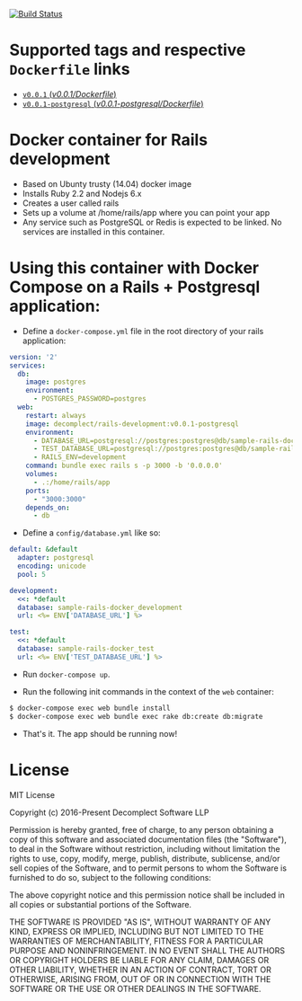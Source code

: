 [![Build Status](https://travis-ci.org/decomplect-io/docker-rails-development.svg?branch=master)](https://travis-ci.org/decomplect-io/docker-rails-development)
# Supported tags and respective `Dockerfile` links

-	[`v0.0.1` (*v0.0.1/Dockerfile*)](https://github.com/decomplect-io/docker-rails-development/blob/v0.0.1/Dockerfile)
-	[`v0.0.1-postgresql` (*v0.0.1-postgresql/Dockerfile*)](https://github.com/decomplect-io/docker-rails-development/blob/v0.0.1-postgresql/Dockerfile)

# Docker container for Rails development

- Based on Ubunty trusty (14.04) docker image
- Installs Ruby 2.2 and Nodejs 6.x
- Creates a user called rails
- Sets up a volume at /home/rails/app where you can point your app
- Any service such as PostgreSQL or Redis is expected to be linked. No services are installed in this container.

# Using this container with Docker Compose on a Rails + Postgresql application:

- Define a `docker-compose.yml` file in the root directory of your rails application:

```yml
version: '2'
services:
  db:
    image: postgres
    environment:
      - POSTGRES_PASSWORD=postgres
  web:
    restart: always
    image: decomplect/rails-development:v0.0.1-postgresql
    environment:
      - DATABASE_URL=postgresql://postgres:postgres@db/sample-rails-docker_development
      - TEST_DATABASE_URL=postgresql://postgres:postgres@db/sample-rails-docker_test
      - RAILS_ENV=development
    command: bundle exec rails s -p 3000 -b '0.0.0.0'
    volumes:
      - .:/home/rails/app
    ports:
      - "3000:3000"
    depends_on:
      - db
```

- Define a `config/database.yml` like so:

```yml
default: &default
  adapter: postgresql
  encoding: unicode
  pool: 5

development:
  <<: *default
  database: sample-rails-docker_development
  url: <%= ENV['DATABASE_URL'] %>

test:
  <<: *default
  database: sample-rails-docker_test
  url: <%= ENV['TEST_DATABASE_URL'] %>
```

-  Run `docker-compose up`.

- Run the following init commands in the context of the `web` container:

```bash
$ docker-compose exec web bundle install
$ docker-compose exec web bundle exec rake db:create db:migrate
```

- That's it. The app should be running now!

# License

MIT License

Copyright (c) 2016-Present Decomplect Software LLP

Permission is hereby granted, free of charge, to any person obtaining a copy
of this software and associated documentation files (the "Software"), to deal
in the Software without restriction, including without limitation the rights
to use, copy, modify, merge, publish, distribute, sublicense, and/or sell
copies of the Software, and to permit persons to whom the Software is
furnished to do so, subject to the following conditions:

The above copyright notice and this permission notice shall be included in all
copies or substantial portions of the Software.

THE SOFTWARE IS PROVIDED "AS IS", WITHOUT WARRANTY OF ANY KIND, EXPRESS OR
IMPLIED, INCLUDING BUT NOT LIMITED TO THE WARRANTIES OF MERCHANTABILITY,
FITNESS FOR A PARTICULAR PURPOSE AND NONINFRINGEMENT. IN NO EVENT SHALL THE
AUTHORS OR COPYRIGHT HOLDERS BE LIABLE FOR ANY CLAIM, DAMAGES OR OTHER
LIABILITY, WHETHER IN AN ACTION OF CONTRACT, TORT OR OTHERWISE, ARISING FROM,
OUT OF OR IN CONNECTION WITH THE SOFTWARE OR THE USE OR OTHER DEALINGS IN THE
SOFTWARE.
